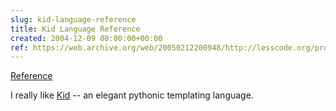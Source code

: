 ```yaml
---  
slug: kid-language-reference
title: Kid Language Reference
created: 2004-12-09 08:00:00+00:00
ref: https://web.archive.org/web/20050212200948/http://lesscode.org/projects/kid/wiki/KidLanguage
---  
```

[Reference](https://web.archive.org/web/20050212200948/http://lesscode.org/projects/kid/wiki/KidLanguage)
 
I really like [Kid](https://web.archive.org/web/20050212200948/http://lesscode.org/projects/kid/wiki/KidLanguage) -- an elegant pythonic templating language.
